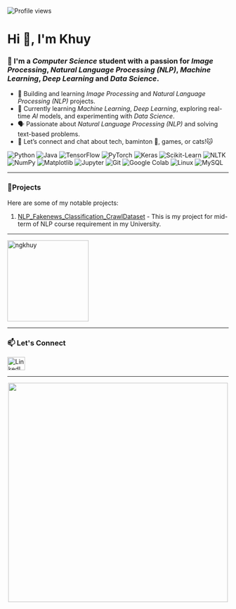![Profile views](https://komarev.com/ghpvc/?username=ngkhuy&color=green)
# Hi 👋, I'm Khuy 

### 🌱 I'm a *Computer Science* student with a passion for *Image Processing*, *Natural Language Processing (NLP)*, *Machine Learning*, *Deep Learning* and *Data Science*.

- 🤖 Building and learning *Image Processing* and *Natural Language Processing (NLP)* projects.
- 🔭 Currently learning *Machine Learning*, *Deep Learning*, exploring real-time *AI* models, and experimenting with *Data Science*.
- 🗣️ Passionate about *Natural Language Processing (NLP)* and solving text-based problems.
- 💬 Let’s connect and chat about tech, baminton 🏸, games, or cats!🐱

![Python](https://img.shields.io/badge/Python-3776AB?style=flat&logo=python&logoColor=white) ![Java](https://img.shields.io/badge/Java-F8D62E?style=flat&logo=java&logoColor=white) ![TensorFlow](https://img.shields.io/badge/TensorFlow-FF6F00?style=flat&logo=tensorflow&logoColor=white) ![PyTorch](https://img.shields.io/badge/PyTorch-EE4C2C?style=flat&logo=pytorch&logoColor=white) ![Keras](https://img.shields.io/badge/Keras-D00000?style=flat&logo=keras&logoColor=white) ![Scikit-Learn](https://img.shields.io/badge/Scikit_Learn-F7931E?style=flat&logo=scikit-learn&logoColor=white) ![NLTK](https://img.shields.io/badge/NLTK-3C8D9C?style=flat&logo=nltk&logoColor=white) ![NumPy](https://img.shields.io/badge/NumPy-013243?style=flat&logo=numpy&logoColor=white) ![Matplotlib](https://img.shields.io/badge/Matplotlib-003B57?style=flat&logo=matplotlib&logoColor=white) ![Jupyter](https://img.shields.io/badge/Jupyter-FF4F00?style=flat&logo=jupyter&logoColor=white) ![Git](https://img.shields.io/badge/Git-F05032?style=flat&logo=git&logoColor=white) ![Google Colab](https://img.shields.io/badge/Google_Colab-F9AB00?style=flat&logo=google-colab&logoColor=white) ![Linux](https://img.shields.io/badge/Linux-FCC624?style=flat&logo=linux&logoColor=black) ![MySQL](https://img.shields.io/badge/MySQL-4479A1?style=flat&logo=mysql&logoColor=white)


---
### 🚀Projects
Here are some of my notable projects:
1. [NLP_Fakenews_Classification_CrawlDataset](https://github.com/ngkhuy/NLP_Fakenews_Classification_CrawlDataset) - This is my project for mid-term of NLP course requirement in my University.

---
<img height=185 style="object-fit: contain;" src="https://github-readme-stats.vercel.app/api/top-langs?username=ngkhuy&show_icons=true&locale=en&layout=compact&theme=dark&border_radius=15&hide_border=true" alt="ngkhuy" />

---
### 📫 Let's Connect
<a href="https://www.linkedin.com/in/ngkhuy159/" target="blank">
  <img align="center" src="https://raw.githubusercontent.com/rahuldkjain/github-profile-readme-generator/master/src/images/icons/Social/linked-in-alt.svg" alt="LinkedIn" height="30" width="40" />
</a>

---
<p align="center">
  <img src="https://media1.giphy.com/media/v1.Y2lkPTc5MGI3NjExN2J4czJ5bDlwdDJ3Y2drMnJheHJreWQwc3I4YWtsNDdudGQwYTN1OCZlcD12MV9pbnRlcm5hbF9naWZfYnlfaWQmY3Q9Zw/MDJ9IbxxvDUQM/giphy.gif" width="500"/>
</p>
